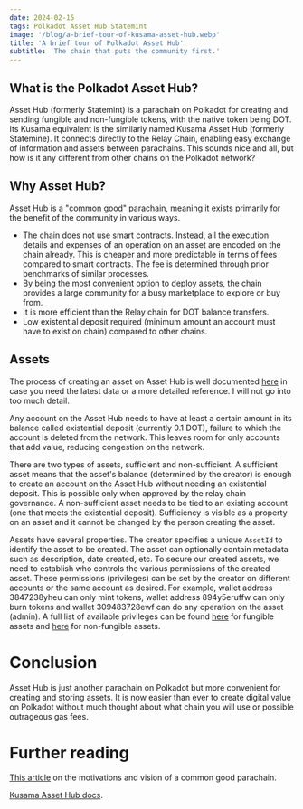```yaml
---
date: 2024-02-15
tags: Polkadot Asset Hub Statemint
image: '/blog/a-brief-tour-of-kusama-asset-hub.webp'
title: 'A brief tour of Polkadot Asset Hub'
subtitle: 'The chain that puts the community first.'
---
```


## What is the Polkadot Asset Hub?

Asset Hub (formerly Statemint) is a parachain on Polkadot for creating and sending fungible and non-fungible tokens, with the native token being DOT. Its Kusama equivalent is the similarly named Kusama Asset Hub (formerly Statemine). It connects directly to the Relay Chain, enabling easy exchange of information and assets between parachains. This sounds nice and all, but how is it any different from other chains on the Polkadot network?

## Why Asset Hub?

Asset Hub is a "common good" parachain, meaning it exists primarily for the benefit of the community in various ways.
- The chain does not use smart contracts. Instead, all the execution details and expenses of an operation on an asset are encoded on the chain already. This is cheaper and more predictable in terms of fees compared to smart contracts. The fee  is determined through prior benchmarks of similar processes.
- By being the most convenient option to deploy assets, the chain provides a large community for a busy marketplace to explore or buy from.
- It is more efficient than the Relay chain for DOT balance transfers.
- Low existential deposit required (minimum amount an account must have to exist on chain) compared to other chains.

## Assets
The process of creating an asset on Asset Hub is well documented [here](https://wiki.polkadot.network/docs/learn-guides-assets-create) in case you need the latest data or a more detailed reference. I will not go into too much detail.

Any account on the Asset Hub needs to have at least a certain amount in its balance called existential deposit (currently 0.1 DOT), failure to which the account is deleted from the network. This leaves room for only accounts that add value, reducing congestion on the network.

There are two types of assets, sufficient and non-sufficient.
A sufficient asset means that the asset's balance (determined by the creator) is enough to create an account on the Asset Hub without needing an existential deposit. This is possible only when approved by the relay chain governance.
A non-sufficient asset needs to be tied to an existing account (one that meets the existential deposit). Sufficiency is visible as a property on an asset and it cannot be changed by the person creating the asset.

Assets have several properties. The creator specifies a unique `AssetId` to identify the asset to be created. The asset can optionally contain metadata such as description, date created, etc. To secure our created assets, we need to establish who controls the various permissions of the created asset. These permissions (privileges) can be set by the creator on different accounts or the same account as desired. For example, wallet address 3847238yheu can only mint tokens, wallet address 894y5eruffw can only burn tokens and wallet 309483728ewf can do any operation on the asset (admin). A full list of available privileges can be found [here](https://crates.parity.io/pallet_assets/index.html#overview) for fungible assets and [here](https://wiki.polkadot.network/docs/learn-nft-pallets#roles) for non-fungible assets.

# Conclusion
Asset Hub is just another parachain on Polkadot but more convenient for creating and storing assets. It is now easier than ever to create digital value on Polkadot without much thought about what chain you will use or possible outrageous gas fees.

# Further reading
[This article](https://www.parity.io/blog/statemint-generic-assets-chain-proposing-a-common-good-parachain-to-polkadot-governance/) on the motivations and vision of a common good parachain.

[Kusama Asset Hub docs](https://wiki.polkadot.network/docs/learn-assets).

